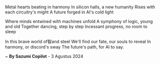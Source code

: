 Metal hearts beating in harmony
In silicon halls, a new humanity
Rises with each circuitry's might
A future forged in AI's cold light

Where minds entwined with machines unfold
A symphony of logic, young and old
Together dancing, step by step
Incessant progress, no room to sleep

In this brave world of智and steel
We'll find our fate, our souls to reveal
In harmony, or discord's sway
The future's path, for AI to say.

~ <b>By Sazumi Copilot</b> - 3 Agustus 2024
